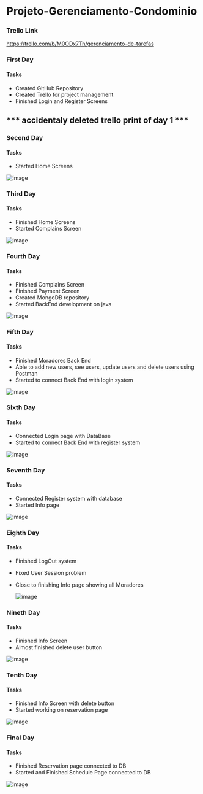 # Projeto-Gerenciamento-Condominio

 ### Trello Link
 https://trello.com/b/M0ODx7Tn/gerenciamento-de-tarefas

### First Day
#### Tasks
- Created GitHub Repository
- Created Trello for project management
- Finished Login and Register Screens

## *** accidentaly deleted trello print of day 1 ***

### Second Day
#### Tasks
- Started Home Screens
  
![image](https://github.com/Eric-Coutinho/Projeto-Gerenciamento-Condominio/assets/119637017/4c4cb47a-8cc5-4bea-91bc-6530c2d72517)

### Third Day
#### Tasks
- Finished Home Screens
- Started Complains Screen
  
![image](https://github.com/Eric-Coutinho/Projeto-Gerenciamento-Condominio/assets/119637017/500c08bb-4a50-4d54-b3b5-27bed816dc39)

### Fourth Day
#### Tasks
- Finished Complains Screen
- Finished Payment Screen
- Created MongoDB repository
- Started BackEnd development on java

![image](https://github.com/Eric-Coutinho/Projeto-Gerenciamento-Condominio/assets/119637017/f82beeb8-77f7-46f9-b507-28189815fd88)

### Fifth Day
#### Tasks
- Finished Moradores Back End
- Able to add new users, see users, update users and delete users using Postman
- Started to connect Back End with login system

![image](https://github.com/Eric-Coutinho/Projeto-Gerenciamento-Condominio/assets/119637017/2585a2eb-029a-4272-9838-50399ac4afbc)

### Sixth Day
#### Tasks
- Connected Login page with DataBase
- Started to connect Back End with register system

![image](https://github.com/Eric-Coutinho/Projeto-Gerenciamento-Condominio/assets/119637017/9ad95e67-d806-4fb2-b264-b5e48e3d294e)

### Seventh Day
#### Tasks
- Connected Register system with database
- Started Info page

![image](https://github.com/Eric-Coutinho/Projeto-Gerenciamento-Condominio/assets/119637017/fdf56fa5-56c0-4ac3-9df4-d180222eb679)

### Eighth Day
#### Tasks
- Finished LogOut system
- Fixed User Session problem
- Close to finishing Info page showing all Moradores

  ![image](https://github.com/Eric-Coutinho/Projeto-Gerenciamento-Condominio/assets/119637017/c97f4f9a-deea-4540-a8b4-e2adc457a9bd)

### Nineth Day
#### Tasks
- Finished Info Screen
- Almost finished delete user button

![image](https://github.com/Eric-Coutinho/Projeto-Gerenciamento-Condominio/assets/119637017/f7a6eb82-cc24-4140-bd93-3ecb4c65d6fe)

### Tenth Day
#### Tasks
- Finished Info Screen with delete button
- Started working on reservation page

![image](https://github.com/Eric-Coutinho/Projeto-Gerenciamento-Condominio/assets/119637017/955d2132-4e85-4d93-b4c1-7a5fb22c602f)

### Final Day
#### Tasks
- Finished Reservation page connected to DB
- Started and Finished Schedule Page connected to DB

![image](https://github.com/Eric-Coutinho/Projeto-Gerenciamento-Condominio/assets/119637017/d8d8c04e-a6bd-4a0f-ba14-5487d36b2e9e)

